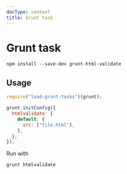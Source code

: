 ```yaml
---
docType: content
title: Grunt task
---
```


# Grunt task

    npm install --save-dev grunt-html-validate

## Usage

```js
require("load-grunt-tasks")(grunt);

grunt.initConfig({
  htmlvalidate: {
    default: {
      src: ["file.html"],
    },
  },
});
```

Run with

    grunt htmlvalidate
